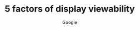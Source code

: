 ---
title: "5 factors of display viewability"
layout: link
tags:
- Revenue optimisation
linkurl: "https://www.thinkwithgoogle.com/marketing-resources/data-measurement/5-factors-of-viewability/"
intro: "Five factors that affect the extent to which ads are seen, from page position to ad dimensions and more."
author: "Google"
year: 2014
---